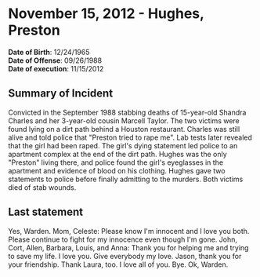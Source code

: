 # November 15, 2012 - Hughes, Preston

**Date of Birth**: 12/24/1965<br/>
**Date of Offense**: 09/26/1988<br/>
**Date of execution**: 11/15/2012<br/>

## Summary of Incident
Convicted in the September 1988 stabbing deaths of 15-year-old Shandra Charles and her 3-year-old cousin Marcell Taylor. The two victims were found lying on a dirt path behind a Houston restaurant. Charles was still alive and told police that "Preston tried to rape me". Lab tests later revealed that the girl had been raped. The girl's dying statement led police to an apartment complex at the end of the dirt path. Hughes was the only "Preston" living there, and police found the girl's eyeglasses in the apartment and evidence of blood on his clothing. Hughes gave two statements to police before finally admitting to the murders. Both victims died of stab wounds.

## Last statement
Yes, Warden. Mom, Celeste: Please know I'm innocent and I love you both. Please continue to fight for my innocence even though I'm gone. John, Cort, Allen, Barbara, Louis, and Anna: Thank you for helping me and trying to save my life. I love you. Give everybody my love. Jason, thank you for your friendship. Thank Laura, too. I love all of you. Bye. Ok, Warden.